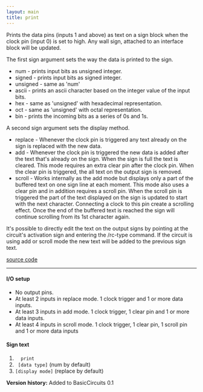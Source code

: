 ```yaml
---
layout: main
title: print
---
```


Prints the data pins (inputs 1 and above) as text on a sign block when the clock pin (input 0) is set to high. 
Any wall sign, attached to an interface block will be updated.

The first sign argument sets the way the data is printed to the sign.
* num - prints input bits as unsigned integer.
* signed - prints input bits as signed integer.
* unsigned - same as 'num' 
* ascii - prints an ascii character based on the integer value of the input bits.
* hex - same as 'unsigned' with hexadecimal representation.
* oct - same as 'unsigned' with octal representation.
* bin - prints the incoming bits as a series of 0s and 1s.

A second sign argument sets the display method.
* replace - Whenever the clock pin is triggered any text already on the sign is replaced with the new data.
* add - Whenever the clock pin is triggered the new data is added after the text that's already on the sign. When the sign is full the text is cleared. 
This mode requires an extra clear pin after the clock pin. When the clear pin is triggered, the all text on the output sign is removed.
* scroll - Works internally as the add mode but displays only a part of the buffered text on one sign line at each moment. This mode also uses a clear pin
and in addition requires a scroll pin. When the scroll pin is triggered the part of the text displayed on the sign is updated to start with the next character.
Connecting a clock to this pin create a scrolling effect. Once the end of the buffered text is reached the sign will continue scrolling from its 1st character again.

It's possible to directly edit the text on the output signs by pointing at the circuit's activation sign and entering the /rc-type <sign text> command.
If the circuit is using add or scroll mode the new text will be added to the previous sign text.

[source code](https://github.com/eisental/BasicCircuits/blob/master/src/main/java/org/tal/basiccircuits/print.java)

* * *


#### I/O setup 
* No output pins.
* At least 2 inputs in replace mode. 1 clock trigger and 1 or more data inputs.
* At least 3 inputs in add mode. 1 clock trigger, 1 clear pin and 1 or more data inputs.
* At least 4 inputs in scroll mode. 1 clock trigger, 1 clear pin, 1 scroll pin and 1 or more data inputs

#### Sign text
1. `   print   `
2. `  [data type] ` (num by default)
3. ` [display mode] ` (replace by default)

__Version history:__ Added to BasicCircuits 0.1